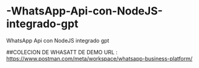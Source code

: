 # -WhatsApp-Api-con-NodeJS-integrado-gpt
 WhatsApp Api con NodeJS  integrado gpt


##COLECION DE WHASATT DE DEMO
URL : https://www.postman.com/meta/workspace/whatsapp-business-platform/
